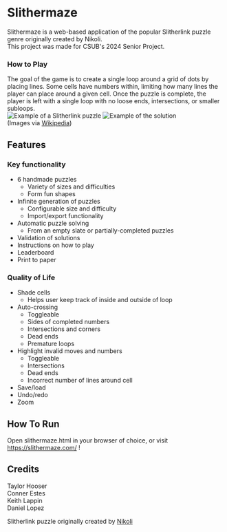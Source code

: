 # Slithermaze

Slithermaze is a web-based application of the popular Slitherlink puzzle genre originally created by Nikoli.<br>
This project was made for CSUB's 2024 Senior Project.

### How to Play

The goal of the game is to create a single loop around a grid of dots by placing lines. Some cells have numbers within, limiting how many lines the player can place around a given cell. Once the puzzle is complete, the player is left with a single loop with no loose ends, intersections, or smaller subloops.<br>
![Example of a Slitherlink puzzle](https://upload.wikimedia.org/wikipedia/commons/b/b6/Slitherlink-example.png) ![Example of the solution](https://upload.wikimedia.org/wikipedia/commons/8/88/Slitherlink-answer.png)<br>
(Images via [Wikipedia](https://en.wikipedia.org/wiki/Slitherlink))

## Features

### Key functionality
- 6 handmade puzzles
	- Variety of sizes and difficulties
	- Form fun shapes
- Infinite generation of puzzles
	- Configurable size and difficulty
	- Import/export functionality
- Automatic puzzle solving
	- From an empty slate or partially-completed puzzles
- Validation of solutions
- Instructions on how to play
- Leaderboard
- Print to paper

### Quality of Life
- Shade cells
	- Helps user keep track of inside and outside of loop
- Auto-crossing
	- Toggleable
	- Sides of completed numbers
	- Intersections and corners
	- Dead ends
	- Premature loops
- Highlight invalid moves and numbers
	- Toggleable
	- Intersections
	- Dead ends
	- Incorrect number of lines around cell
- Save/load
- Undo/redo
- Zoom

## How To Run

Open slithermaze.html in your browser of choice, or visit https://slithermaze.com/ !

## Credits
Taylor Hooser<br>
Conner Estes<br>
Keith Lappin<br>
Daniel Lopez<br>

Slitherlink puzzle originally created by [Nikoli](https://www.nikoli.co.jp/en/)
